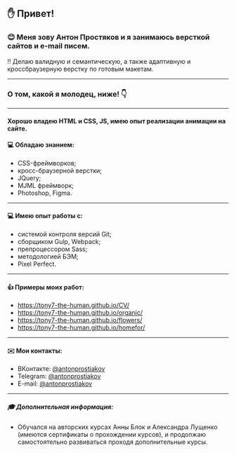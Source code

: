 
## :hand: Привет! 
### :blush: Меня зову Антон Простяков и я занимаюсь версткой сайтов и e-mail писем. 
:bangbang: Делаю валидную и семантическую, а также адаптивную и кроссбраузерную верстку по готовым макетам. 

___
### О том, какой я молодец, ниже! :point_down:

___
#### Хорошо владею HTML и CSS, JS, имею опыт реализации анимации на сайте.

#### :computer: Обладаю знанием:
- CSS-фреймворков;
- кросс-браузерной верстки;
- JQuery;
- MJML фреймворк;
- Photoshop, Figma.

___
#### :computer: Имею опыт работы с:
* системой контроля версий Git;
* сборщиком Gulp, Webpack;
* препроцессором Sass;
* методологией БЭМ;
* Pixel Perfect.

___
#### :thumbsup: Примеры моих работ: 

- https://tony7-the-human.github.io/CV/
- https://tony7-the-human.github.io/organic/
- https://tony7-the-human.github.io/flowers/
- https://tony7-the-human.github.io/homefor/


___
#### :envelope: Мои контакты:
* ВКонтакте: [@antonprostiakov](https://vk.com/tony7_the_human)
* Telegram: [@antonprostiakov](https://t.me/Tony7_The_Human)
* E-mail: [@antonprostiakov](mrfox88@yandex.ru)


___
##### :mortar_board: Дополнительная информация: 

* Обучался на авторских курсах Анны Блок и Александра Лущенко (имеются сертификаты о прохождении курсов), и продолжаю самостоятельно развиваться проходя дополнительные курсы.
